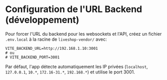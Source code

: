 # Configuration de l'URL Backend (développement)

Pour forcer l'URL du backend pour les websockets et l'API, créez un fichier `.env.local` à la racine de `liveshop-vendor/` avec:

```
VITE_BACKEND_URL=http://192.168.1.10:3001
# ou
# VITE_BACKEND_PORT=3001
```

Par défaut, l'app détecte automatiquement les IP privées (`localhost`, `127.0.0.1`, `10.*`, `172.16-31.*`, `192.168.*`) et utilise le port 3001. 